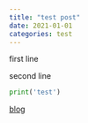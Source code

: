 ```yaml
---
title: "test post"
date: 2021-01-01
categories: test
---
```

first line

second line

```python
print('test')
```

[blog](https://keinohne.github.io/)
